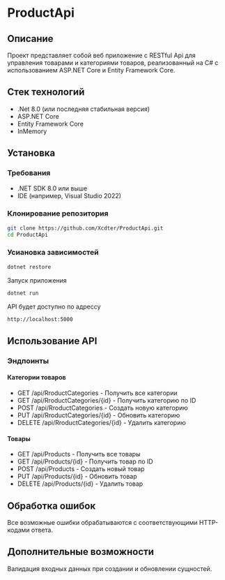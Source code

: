 # ProductApi

## Описание
Проект представляет собой веб приложение с RESTful Api для управления товарами и категориями товаров, реализованный на C# с использованием ASP.NET Core и Entity Framework Core.

## Стек технологий
- .Net 8.0 (или последняя стабильная версия)
- ASP.NET Core
- Entity Framework Core
- InMemory

## Установка

### Требования
- .NET SDK 8.0 или выше
- IDE (например, Visual Studio 2022)

### Клонирование репозитория
```bash
git clone https://github.com/Xcdter/ProductApi.git
cd ProductApi
```
### Усиановка зависимостей
```bash
dotnet restore
```


Запуск приложения
```bash
dotnet run
```


API будет доступно по адрессу
```bash
http://localhost:5000
```

## Использование API

### Эндпоинты

#### Категории товаров
- GET /api/RroductCategories - Получить все категории
- GET /api/RroductCategories/{id} - Получить категорию по ID
- POST /api/RroductCategories - Создать новую категорию
- PUT /api/RroductCategories/{id} - Обновить категорию
- DELETE /api/RroductCategories/{id} - Удалить категорию

#### Товары
- GET /api/Products - Получить все товары
- GET /api/Products/{id} - Получить товар по ID
- POST /api/Products - Создать новый товар
- PUT /api/Products/{id} - Обновить товар
- DELETE /api/Products/{id} - Удалить товар

## Обработка ошибок
Все возможные ошибки обрабатываются с соответствующими HTTP-кодами ответа.

## Дополнительные возможности
Валидация входных данных при создании и обновлении сущностей.
